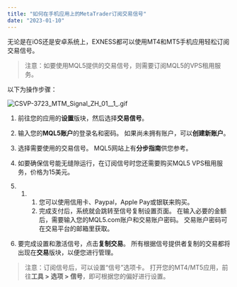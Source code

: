 ```yaml
---
title: "如何在手机应用上的MetaTrader订阅交易信号"
date: "2023-01-10"
---
```


无论是在iOS还是安卓系统上，EXNESS都可以使用MT4和MT5手机应用轻松订阅交易信号。

> 注意：如要使用MQL5提供的交易信号，则需要订阅MQL5的VPS租用服务。

以下为操作步骤：

![CSVP-3723_MTM_Signal_ZH_01__1_.gif](https://testingcf.jsdelivr.net/gh/jarlin8/OSS@main/exhelp/CSVP-3723_MTM_Signal_ZH_01__1_.gif)

1. 前往您的应用的**设置**版块，然后选择**交易信号**。
2. 输入您的**MQL5账户**的登录名和密码。 如果尚未拥有账户，可以**创建新账户**。
3. 选择需要使用的交易信号。 MQL5网站上有**分步指南**供您参考。
4. 如要确保信号能无缝隙运行，在订阅信号时您还需要购买MQL5 VPS租用服务，价格为15美元。

1. 1. 1. 您可以使用信用卡、Paypal，Apple Pay或银联来购买。
        2. 完成支付后，系统就会跳转至信号复制设置页面。 在输入必要的金额后，需要输入您的MQL5.com账户和交易账户密码。 交易账户密码可在交易平台的邮箱里获取。

5. 要完成设置和激活信号，点击**复制交易**。 所有根据信号提供者复制的交易都将出现在**交易**版块，以便您进行管理。

> 注意：订阅信号后，可以设置“信号”选项卡。 打开您的MT4/MT5应用，前往**工具 > 选项 > 信号**，即可根据您的偏好进行设置。
